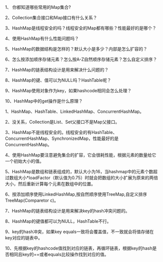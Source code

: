 1、 你都知道哪些常用的Map集合?

2、Collection集合接口和Map接口有什么关系？

3、HashMap是线程安全的吗？线程安全的Map都有哪些？性能最好的是哪个？

4、使用HashMap有什么性能问题吗？

5、HashMap的数据结构是怎样的？默认大小是多少？内部是怎么扩容的？

6、怎么按添加顺序存储元素？怎么按A-Z自然顺序存储元素？怎么自定义排序？

7、HashMap的链表结构设计是用来解决什么问题的？

8、HashMap的键、值可以为NULL吗？HashTable呢？

9、HashMap使用对象作为key，如果hashcode相同会怎么处理？

10、HashMap中的get操作是什么原理？









1、HashMap、HashTable、LinkedHashMap、ConcurrentHashMap。 

2、没关系，Collection是List、Set父接口不是Map父接口。

3、HashMap不是线程安全的。线程安全的有HashTable、ConcurrentHashMap、SynchronizedMap，性能最好的是ConcurrentHashMap。

4、使用HashMap要注意避免集合的扩容，它会很耗性能，根据元素的数量给它一个初始大小的值。 

5、HashMap是数组和链表组成的，默认大小为16，当hashmap中的元素个数超过数组大小*loadFactor（默认值为0.75）时就会把数组的大小扩展为原来的两倍大小，然后重新计算每个元素在数组中的位置。

6、按添加顺序使用LinkedHashMap,按自然顺序使用TreeMap,自定义排序TreeMap(Comparetor c)。 

7、HashMap的链表结构设计是用来解决key的hash冲突问题的。 

8、HashMap的键值都可以为NULL，HashTable不行。 

9、key的hash冲突，如果key equals一致将会覆盖值，不一致就会将值存储在key对应的链表中。

10、先根据key的hashcode值找到对应的链表，再循环链表，根据key的hash是否相同且key的==或者equals比较操作找到对应的值。
